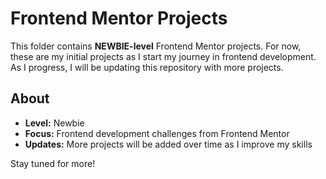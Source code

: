 # Frontend Mentor Projects

This folder contains **NEWBIE-level** Frontend Mentor projects. For now, these are my initial projects as I start my journey in frontend development. As I progress, I will be updating this repository with more projects.

## About
- **Level:** Newbie
- **Focus:** Frontend development challenges from Frontend Mentor
- **Updates:** More projects will be added over time as I improve my skills

Stay tuned for more!